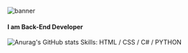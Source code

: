 ![banner](https://user-images.githubusercontent.com/80597076/129627116-d5307881-2eb3-4453-ab99-1c4fc00d9718.png)
#### I am Back-End Developer


![Anurag's GitHub stats](https://github-readme-stats.vercel.app/api?username=AhmedHajiyev&theme=dark&show_icons=true)
Skills: HTML / CSS / C# / PYTHON 








